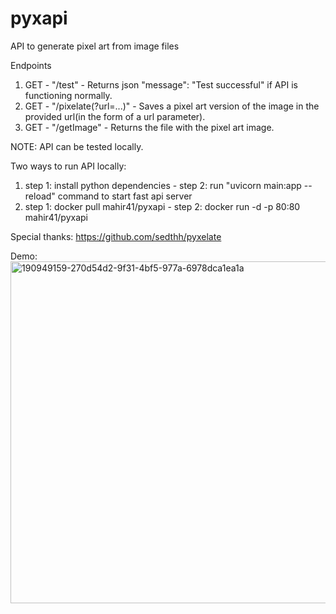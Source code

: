 # pyxapi
API to generate pixel art from image files

Endpoints
1) GET - "/test" - Returns json "message": "Test successful" if API is functioning normally.
2) GET - "/pixelate(?url=...)" - Saves a pixel art version of the image in the provided url(in the form of a url parameter).
3) GET - "/getImage" - Returns the file with the pixel art image.

NOTE: API can be tested locally.

Two ways to run API locally: 
1) step 1: install python dependencies  - step 2: run "uvicorn main:app --reload" command to start fast api server
2) step 1: docker pull mahir41/pyxapi - step 2: docker run -d -p 80:80 mahir41/pyxapi

Special thanks: https://github.com/sedthh/pyxelate 

Demo:
<img width="547" alt="190949159-270d54d2-9f31-4bf5-977a-6978dca1ea1a" src="https://github.com/mahir-41/pyxapi/assets/28959987/71530f91-b091-4c04-a9b4-b024d2390053">

